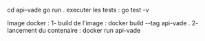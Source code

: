 cd api-vade
go run . 
executer les tests : go test -v

Image docker : 
1- build de l'image : docker build --tag api-vade .
2- lancement du contenaire : docker run api-vade
